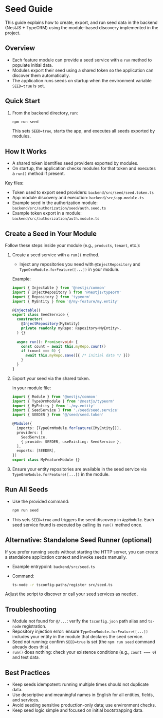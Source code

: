 # Seed Guide

This guide explains how to create, export, and run seed data in the backend (NestJS + TypeORM) using the module-based discovery implemented in the project.

## Overview

- Each feature module can provide a seed service with a `run` method to populate initial data.
- Modules export their seed using a shared token so the application can discover them automatically.
- The application runs seeds on startup when the environment variable `SEED=true` is set.

## Quick Start

1. From the backend directory, run:
   
   ```bash
   npm run seed
   ```
   
   This sets `SEED=true`, starts the app, and executes all seeds exported by modules.

## How It Works

- A shared token identifies seed providers exported by modules.
- On startup, the application checks modules for that token and executes a `run()` method if present.

Key files:
- Token used to export seed providers: `backend/src/seed/seed.token.ts`
- App module discovery and execution: `backend/src/app.module.ts`
- Example seed in the authorization module: `backend/src/authorization/seed/auth.seed.ts`
- Example token export in a module: `backend/src/authorization/auth.module.ts`

## Create a Seed in Your Module

Follow these steps inside your module (e.g., `products`, `tenant`, etc.):

1. Create a seed service with a `run()` method.
   - Inject any repositories you need with `@InjectRepository` and `TypeOrmModule.forFeature([...])` in your module.
   
   Example:
   
   ```ts
   import { Injectable } from '@nestjs/common'
   import { InjectRepository } from '@nestjs/typeorm'
   import { Repository } from 'typeorm'
   import { MyEntity } from '@/my-feature/my.entity'
   
   @Injectable()
   export class SeedService {
     constructor(
       @InjectRepository(MyEntity)
       private readonly myRepo: Repository<MyEntity>,
     ) {}
     
     async run(): Promise<void> {
       const count = await this.myRepo.count()
       if (count === 0) {
         await this.myRepo.save([{ /* initial data */ }])
       }
     }
   }
   ```

2. Export your seed via the shared token.
   
   In your module file:
   
   ```ts
   import { Module } from '@nestjs/common'
   import { TypeOrmModule } from '@nestjs/typeorm'
   import { MyEntity } from './my.entity'
   import { SeedService } from './seed/seed.service'
   import { SEEDER } from '@/seed/seed.token'
   
   @Module({
     imports: [TypeOrmModule.forFeature([MyEntity])],
     providers: [
       SeedService,
       { provide: SEEDER, useExisting: SeedService },
     ],
     exports: [SEEDER],
   })
   export class MyFeatureModule {}
   ```

3. Ensure your entity repositories are available in the seed service via `TypeOrmModule.forFeature([...])` in the module.

## Run All Seeds

- Use the provided command:
  
  ```bash
  npm run seed
  ```

- This sets `SEED=true` and triggers the seed discovery in `AppModule`. Each seed service found is executed by calling its `run()` method once.

## Alternative: Standalone Seed Runner (optional)

If you prefer running seeds without starting the HTTP server, you can create a standalone application context and invoke seeds manually.

- Example entrypoint: `backend/src/seed.ts`
- Command:
  
  ```bash
  ts-node -r tsconfig-paths/register src/seed.ts
  ```
  
Adjust the script to discover or call your seed services as needed.

## Troubleshooting

- Module not found for `@/...`: verify the `tsconfig.json` path alias and `ts-node` registration.
- Repository injection error: ensure `TypeOrmModule.forFeature([...])` includes your entity in the module that declares the seed service.
- Seed not running: confirm `SEED=true` is set (the `npm run seed` command already does this).
- `run()` does nothing: check your existence conditions (e.g., `count === 0`) and test data.

## Best Practices

- Keep seeds idempotent: running multiple times should not duplicate data.
- Use descriptive and meaningful names in English for all entities, fields, and services.
- Avoid seeding sensitive production-only data; use environment checks.
- Keep seed logic simple and focused on initial bootstrapping data.